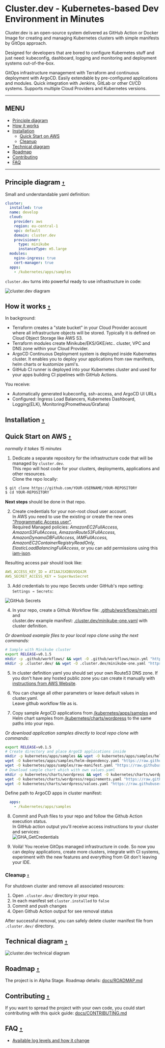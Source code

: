 # Cluster.dev - Kubernetes-based Dev Environment in Minutes

Cluster.dev is an open-source system delivered as GitHub Action or Docker Image for creating and managing Kubernetes clusters with simple manifests by GitOps approach.

Designed for developers that are bored to configure Kubernetes stuff and just need: kubeconfig, dashboard, logging and monitoring and deployment systems out-of-the-box.

GitOps infrastructure management with Terraform and continuous deployment with ArgoCD. Easily extendable by pre-configured applications and modules. Quick integration with Jenkins, GitLab or  other CI/CD systems. Supports multiple Cloud Providers and Kubernetes versions.

----

## MENU

* [Principle diagram](#principle-diagram-)
* [How it works](#how-it-works-)
* [Installation](#installation-)
  * [Quick Start on AWS](#quick-start-on-aws-)
  * [Cleanup](#cleanup-)
* [Technical diagram](#technical-diagram-)
* [Roadmap](#roadmap-)
* [Contributing](#contributing-)
* [FAQ](#faq-)

----


## Principle diagram [`↑`](#menu)

Small and understandable yaml definition:

```yaml
cluster:
  installed: true
  name: develop
  cloud:
    provider: aws
    region: eu-central-1
    vpc: default
    domain: cluster.dev
    provisioner:
      type: minikube
      instanceType: m5.large
  modules:
    nginx-ingress: true
    cert-manager: true
  apps:
    - /kubernetes/apps/samples
```

`cluster.dev` turns into powerful ready to use infrastructure in code:

![cluster.dev diagram](docs/images/cluster-dev-diagram.png)

## How it works [`↑`](#menu)

In background:

* Terraform creates a "state bucket" in your Cloud Provider account where all infrastructure objects will be stored. Typically it is defined on Cloud Object Storage like AWS S3.
* Terraform modules create Minikube/EKS/GKE/etc.. cluster, VPC and DNS zone within your Cloud Provider.
* ArgoCD Continuous Deployment system is deployed inside Kubernetes cluster. It enables you to deploy your applications from raw manifests, helm charts or kustomize yaml's.
* GitHub CI runner is deployed into your Kubernetes cluster and used for your apps building CI pipelines with GitHub Actions.

You receive:

* Automatically generated kubeconfig, ssh-access, and ArgoCD UI URLs
* Configured: Ingress Load Balancers, Kubernetes Dashboard, Logging(ELK), Monitoring(Prometheus/Grafana)


## Installation [`↑`](#menu)

## Quick Start on AWS [`↑`](#menu)

_normally it takes 15 minutes_

1. Dedicate a separate repository for the infrastructure code that will be managed by `cluster.dev`.  
This repo will host code for your clusters, deployments, applications and other resources.  
Clone the repo locally:

```bash
$ git clone https://github.com/YOUR-USERNAME/YOUR-REPOSITORY
$ cd YOUR-REPOSITORY
```

**Next steps** should be done in that repo.

2. Create credentials for your non-root cloud user account.  
In AWS you need to use the existing or create the new ones ["Programmatic Access user"](https://docs.aws.amazon.com/IAM/latest/UserGuide/id_users_create.html#id_users_create_console).  
Required Managed policies: _AmazonEC2FullAccess, AmazonS3FullAccess, AmazonRoute53FullAccess, AmazonDynamoDBFullAccess, IAMFullAccess, AmazonEC2ContainerRegistryReadOnly, ElasticLoadBalancingFullAccess_, or you can add permissions using this [iam-json](https://gist.github.com/dgozalo/bc4b932d51f22ca5d8dad07d9a1fe0f2).

Resulting access pair should look like:

```yaml
AWS_ACCESS_KEY_ID = ATIAAJSXDBUVOQ4JR
AWS_SECRET_ACCESS_KEY = SuperAwsSecret
```


3. Add credentials to you repo Secrets under GitHub's repo setting: `Settings → Secrets`:  

 ![GitHub Secrets](docs/images/gh-secrets.png)

4. In your repo, create a Github Workflow file: [.github/workflows/main.yml](.github/workflows/main.yml) and  
 cluster.dev example manifest: [.cluster.dev/minikube-one.yaml](.cluster.dev/minikube-one.yaml) with cluster definition.

_Or download example files to your local repo clone using the next commands:_


```bash
# Sample with Minikube cluster
export RELEASE=v0.1.5
mkdir -p .github/workflows/ && wget -O .github/workflows/main.yml "https://raw.githubusercontent.com/shalb/cluster.dev/${RELEASE}/docs/quick-start/aws/github-workflow.yaml"
mkdir -p .cluster.dev/ && wget -O .cluster.dev/minikube-one.yaml "https://raw.githubusercontent.com/shalb/cluster.dev/${RELEASE}/docs/quick-start/aws/minikube-cluster-definition.yaml"
```

5. In cluster definition yaml you should set your own Route53 DNS zone. If you don't have any hosted public zone you can create it manually with [instructions from AWS Website](https://docs.aws.amazon.com/Route53/latest/DeveloperGuide/CreatingHostedZone.html).

6. You can change all other parameters or leave default values in cluster.yaml.  
Leave github workflow file as is.

7. Copy sample ArgoCD applications from [/kubernetes/apps/samples](https://github.com/shalb/cluster.dev/tree/master/kubernetes/apps/samples) and Helm chart samples from [/kubernetes/charts/wordpress](https://github.com/shalb/cluster.dev/tree/master/kubernetes/charts/wordpress) to the same paths into your repo.

_Or download application samples directly to local repo clone with commands:_

```bash
export RELEASE=v0.1.5
# Create directory and place ArgoCD applications inside
mkdir -p kubernetes/apps/samples && wget -O kubernetes/apps/samples/helm-all-in-app.yaml "https://raw.githubusercontent.com/shalb/cluster.dev/${RELEASE}/kubernetes/apps/samples/helm-all-in-app.yaml"
wget -O kubernetes/apps/samples/helm-dependency.yaml "https://raw.githubusercontent.com/shalb/cluster.dev/${RELEASE}/kubernetes/apps/samples/helm-dependency.yaml"
wget -O kubernetes/apps/samples/raw-manifest.yaml "https://raw.githubusercontent.com/shalb/cluster.dev/${RELEASE}/kubernetes/apps/samples/raw-manifest.yaml"
# Download sample chart which with own values.yaml
mkdir -p kubernetes/charts/wordpress && wget -O kubernetes/charts/wordpress/Chart.yaml "https://raw.githubusercontent.com/shalb/cluster.dev/${RELEASE}/kubernetes/charts/wordpress/Chart.yaml"
wget -O kubernetes/charts/wordpress/requirements.yaml "https://raw.githubusercontent.com/shalb/cluster.dev/${RELEASE}/kubernetes/charts/wordpress/requirements.yaml"
wget -O kubernetes/charts/wordpress/values.yaml "https://raw.githubusercontent.com/shalb/cluster.dev/${RELEASE}/kubernetes/charts/wordpress/values.yaml"
```

Define path to ArgoCD apps in cluster manifest:

```yaml
  apps:
    - /kubernetes/apps/samples
```

8. Commit and Push files to your repo and follow the Github Action execution status.  
In GitHub action output you'll receive access instructions to your cluster and services:  
![GHA_GetCredentials](docs/images/gha_get_credentials.png)

9. Voilà! You receive GitOps managed infrastructure in code. So now you can deploy applications, create more clusters, integrate with CI systems, experiment with the new features and everything from Git don't leaving your IDE.

### Cleanup [`↑`](#menu)

For shutdown cluster and remove all associated resources:

1. Open `.cluster.dev/` directory in your repo.
2. In each manifest set `cluster.installed` to `false`
3. Commit and push changes
4. Open Github Action output for see removal status

After successful removal, you can safely delete cluster manifest file from `.cluster.dev/` directory.


## Technical diagram [`↑`](#menu)

![cluster.dev technical diagram](docs/images/cluster-dev-technical-diagram.png)

## Roadmap [`↑`](#menu)

The project is in Alpha Stage. Roadmap details: [docs/ROADMAP.md](docs/ROADMAP.md)

## Contributing [`↑`](#menu)

If you want to spread the project with your own code, you could start contributing with this quick guide: [docs/CONTRIBUTING.md](docs/CONTRIBUTING.md)

## FAQ [`↑`](#menu)

* [Available log levels and how it change](https://github.com/shalb/cluster.dev/blob/master/docs/bash-logging.md#logging-levels)
